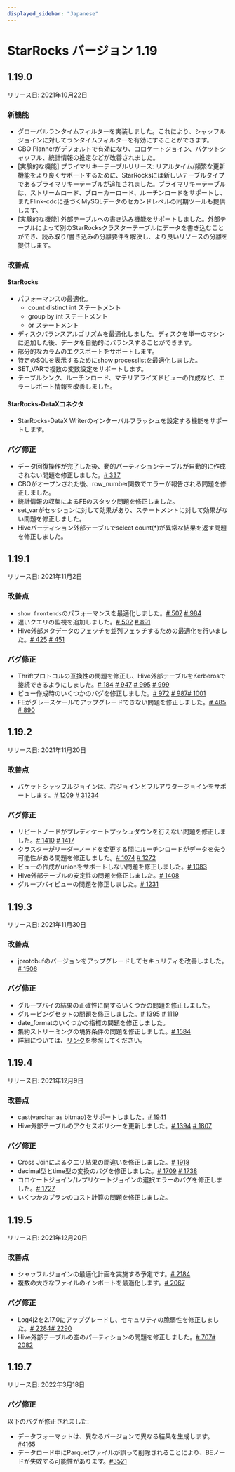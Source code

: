 ```yaml
---
displayed_sidebar: "Japanese"
---
```


# StarRocks バージョン 1.19

## 1.19.0

リリース日: 2021年10月22日

### 新機能

* グローバルランタイムフィルターを実装しました。これにより、シャッフルジョインに対してランタイムフィルターを有効にすることができます。
* CBO Plannerがデフォルトで有効になり、コロケートジョイン、バケットシャッフル、統計情報の推定などが改善されました。
* [実験的な機能] プライマリキーテーブルリリース: リアルタイム/頻繁な更新機能をより良くサポートするために、StarRocksには新しいテーブルタイプであるプライマリキーテーブルが追加されました。プライマリキーテーブルは、ストリームロード、ブローカーロード、ルーチンロードをサポートし、またFlink-cdcに基づくMySQLデータのセカンドレベルの同期ツールも提供します。
* [実験的な機能] 外部テーブルへの書き込み機能をサポートしました。外部テーブルによって別のStarRocksクラスターテーブルにデータを書き込むことができ、読み取り/書き込みの分離要件を解決し、より良いリソースの分離を提供します。

### 改善点

#### StarRocks

* パフォーマンスの最適化。
  * count distinct int ステートメント
  * group by int ステートメント
  * or ステートメント
* ディスクバランスアルゴリズムを最適化しました。ディスクを単一のマシンに追加した後、データを自動的にバランスすることができます。
* 部分的なカラムのエクスポートをサポートします。
* 特定のSQLを表示するためにshow processlistを最適化しました。
* SET_VARで複数の変数設定をサポートします。
* テーブルシンク、ルーチンロード、マテリアライズドビューの作成など、エラーレポート情報を改善しました。

#### StarRocks-DataXコネクタ

* StarRocks-DataX Writerのインターバルフラッシュを設定する機能をサポートします。

### バグ修正

* データ回復操作が完了した後、動的パーティションテーブルが自動的に作成されない問題を修正しました。[# 337](https://github.com/StarRocks/starrocks/issues/337)
* CBOがオープンされた後、row_number関数でエラーが報告される問題を修正しました。
* 統計情報の収集によるFEのスタック問題を修正しました。
* set_varがセッションに対して効果があり、ステートメントに対して効果がない問題を修正しました。
* Hiveパーティション外部テーブルでselect count(*)が異常な結果を返す問題を修正しました。

## 1.19.1

リリース日: 2021年11月2日

### 改善点

* `show frontends`のパフォーマンスを最適化しました。[# 507](https://github.com/StarRocks/starrocks/pull/507) [# 984](https://github.com/StarRocks/starrocks/pull/984)
* 遅いクエリの監視を追加しました。[# 502](https://github.com/StarRocks/starrocks/pull/502) [# 891](https://github.com/StarRocks/starrocks/pull/891)
* Hive外部メタデータのフェッチを並列フェッチするための最適化を行いました。[# 425](https://github.com/StarRocks/starrocks/pull/425) [# 451](https://github.com/StarRocks/starrocks/pull/451)

### バグ修正

* Thriftプロトコルの互換性の問題を修正し、Hive外部テーブルをKerberosで接続できるようにしました。[# 184](https://github.com/StarRocks/starrocks/pull/184) [# 947](https://github.com/StarRocks/starrocks/pull/947) [# 995](https://github.com/StarRocks/starrocks/pull/995) [# 999](https://github.com/StarRocks/starrocks/pull/999)
* ビュー作成時のいくつかのバグを修正しました。[# 972](https://github.com/StarRocks/starrocks/pull/972) [# 987](https://github.com/StarRocks/starrocks/pull/987)[# 1001](https://github.com/StarRocks/starrocks/pull/1001)
* FEがグレースケールでアップグレードできない問題を修正しました。[# 485](https://github.com/StarRocks/starrocks/pull/485) [# 890](https://github.com/StarRocks/starrocks/pull/890)

## 1.19.2

リリース日: 2021年11月20日

### 改善点

* バケットシャッフルジョインは、右ジョインとフルアウタージョインをサポートします。[# 1209](https://github.com/StarRocks/starrocks/pull/1209)  [# 31234](https://github.com/StarRocks/starrocks/pull/1234)

### バグ修正

* リピートノードがプレディケートプッシュダウンを行えない問題を修正しました。[# 1410](https://github.com/StarRocks/starrocks/pull/1410) [# 1417](https://github.com/StarRocks/starrocks/pull/1417)
* クラスターがリーダーノードを変更する間にルーチンロードがデータを失う可能性がある問題を修正しました。[# 1074](https://github.com/StarRocks/starrocks/pull/1074) [# 1272](https://github.com/StarRocks/starrocks/pull/1272)
* ビューの作成がunionをサポートしない問題を修正しました。[# 1083](https://github.com/StarRocks/starrocks/pull/1083)
* Hive外部テーブルの安定性の問題を修正しました。[# 1408](https://github.com/StarRocks/starrocks/pull/1408)
* グループバイビューの問題を修正しました。[# 1231](https://github.com/StarRocks/starrocks/pull/1231)

## 1.19.3

リリース日: 2021年11月30日

### 改善点

* jprotobufのバージョンをアップグレードしてセキュリティを改善しました。[# 1506](https://github.com/StarRocks/starrocks/issues/1506)

### バグ修正

* グループバイの結果の正確性に関するいくつかの問題を修正しました。
* グルーピングセットの問題を修正しました。[# 1395](https://github.com/StarRocks/starrocks/issues/1395) [# 1119](https://github.com/StarRocks/starrocks/pull/1119)
* date_formatのいくつかの指標の問題を修正しました。
* 集約ストリーミングの境界条件の問題を修正しました。[# 1584](https://github.com/StarRocks/starrocks/pull/1584)
* 詳細については、[リンク](https://github.com/StarRocks/starrocks/compare/1.19.2...1.19.3)を参照してください。

## 1.19.4

リリース日: 2021年12月9日

### 改善点

* cast(varchar as bitmap)をサポートしました。[# 1941](https://github.com/StarRocks/starrocks/pull/1941)
* Hive外部テーブルのアクセスポリシーを更新しました。[# 1394](https://github.com/StarRocks/starrocks/pull/1394) [# 1807](https://github.com/StarRocks/starrocks/pull/1807)

### バグ修正

* Cross Joinによるクエリ結果の間違いを修正しました。[# 1918](https://github.com/StarRocks/starrocks/pull/1918)
* decimal型とtime型の変換のバグを修正しました。[# 1709](https://github.com/StarRocks/starrocks/pull/1709) [# 1738](https://github.com/StarRocks/starrocks/pull/1738)
* コロケートジョイン/レプリケートジョインの選択エラーのバグを修正しました。[# 1727](https://github.com/StarRocks/starrocks/pull/1727)
* いくつかのプランのコスト計算の問題を修正しました。

## 1.19.5

リリース日: 2021年12月20日

### 改善点

* シャッフルジョインの最適化計画を実施する予定です。[# 2184](https://github.com/StarRocks/starrocks/pull/2184)
* 複数の大きなファイルのインポートを最適化します。[# 2067](https://github.com/StarRocks/starrocks/pull/2067)

### バグ修正

* Log4j2を2.17.0にアップグレードし、セキュリティの脆弱性を修正しました。[# 2284](https://github.com/StarRocks/starrocks/pull/2284)[# 2290](https://github.com/StarRocks/starrocks/pull/2290)
* Hive外部テーブルの空のパーティションの問題を修正しました。[# 707](https://github.com/StarRocks/starrocks/pull/707)[# 2082](https://github.com/StarRocks/starrocks/pull/2082)

## 1.19.7

リリース日: 2022年3月18日

### バグ修正

以下のバグが修正されました:

* データフォーマットは、異なるバージョンで異なる結果を生成します。[#4165](https://github.com/StarRocks/starrocks/pull/4165)
* データロード中にParquetファイルが誤って削除されることにより、BEノードが失敗する可能性があります。[#3521](https://github.com/StarRocks/starrocks/pull/3521)
